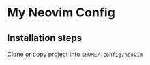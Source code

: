 # My Neovim Config


Installation steps
------------------

Clone or copy project into `$HOME/.config/neovim`
